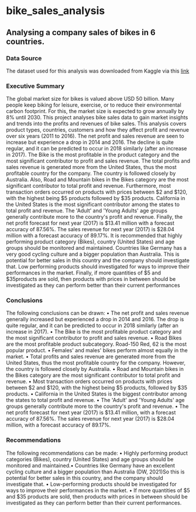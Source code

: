 # bike_sales_analysis
## Analysing a company sales of bikes in 6 countries. 

### Data Source
The dataset used for this analysis was downloaded from Kaggle via this [link](https://www.kaggle.com/datasets/sadiqshah/bike-sales-in-europe)

### Executive Summary
The global market size for bikes is valued above USD 50 billion. Many people keep biking for
leisure, exercise, or to reduce their environmental carbon footprint. For this, the market size is
expected to grow annually by 8% until 2030. This project analyses bike sales data to gain
market insights and trends into the profits and revenues of bike sales. This analysis covers
product types, countries, customers and how they affect profit and revenue over six years
(2011 to 2016).
The net profit and sales revenue are seen to increase but experience a drop in 2014 and 2016.
The decline is quite regular, and it can be predicted to occur in 2018 similarly (after an increase
in 2017). The Bike is the most profitable in the product category and the most significant
contributor to profit and sales revenue. The total profits and sales revenue is generated more
from the United States, thus the most profitable country for the company. The country is
followed closely by Australia. Also, Road and Mountain bikes in the Bikes category are the
most significant contributor to total profit and revenue.
Furthermore, most transaction orders occurred on products with prices between $2 and $120,
with the highest being $5 products followed by $35 products. California in the United States is
the most significant contributor among the states to total profit and revenue. The 'Adult' and
'Young Adults' age groups generally contribute more to the country's profit and revenue.
Finally, the net profit forecast for next year (2017) is $13.41 million with a forecast accuracy of
87.56%. The sales revenue for next year (2017) is $28.04 million with a forecast accuracy of
89.17%.
It is recommended that highly performing product category (Bikes), country (United States)
and age groups should be monitored and maintained. Countries like Germany has a very good
cycling culture and a bigger population than Australia. This is potential for better sales in this
country and the company should investigate that. Low performing products should investigated
for ways to improve their performances in the market. Finally, if more quantities of $5 and $35products are sold, then products with prices in between should be investigated as they can
perform better than their current performances

### Conclusions
The following conclusions can be drawn:
• The net profit and sales revenue generally increased but experienced a drop in 2014
and 2016. The drop is quite regular, and it can be predicted to occur in 2018 similarly
(after an increase in 2017).
• The Bike is the most profitable product category and the most significant contributor to
profit and sales revenue.
• Road Bikes are the most profitable product subcategory. Road-150 Red, 62 is the most
popular product.
• Females' and males' bikes perform almost equally in the market.
• Total profits and sales revenue are generated more from the United States, thus the
most profitable country for the company. However, the country is followed closely by
Australia.
• Road and Mountain bikes in the Bikes category are the most significant contributor to
total profit and revenue.
• Most transaction orders occurred on products with prices between $2 and $120, with
the highest being $5 products, followed by $35 products.
• California in the United States is the biggest contributor among the states to total profit
and revenue.
• The 'Adult' and 'Young Adults' age groups generally contribute more to the country's
profit and revenue.
• The net profit forecast for next year (2017) is $13.41 million, with a forecast accuracy
of 87.56%. The sales revenue for next year (2017) is $28.04 million, with a forecast
accuracy of 89.17%.

### Recommendations
The following recommendations can be made:
• Highly performing product categories (Bikes), country (United States) and age groups
should be monitored and maintained.• Countries like Germany have an excellent cycling culture and a bigger population than
Australia (DW, 2021)So this is potential for better sales in this country, and the
company should investigate that.
• Low-performing products should be investigated for ways to improve their
performances in the market.
• If more quantities of $5 and $35 products are sold, then products with prices in between
should be investigated as they can perform better than their current performances.
